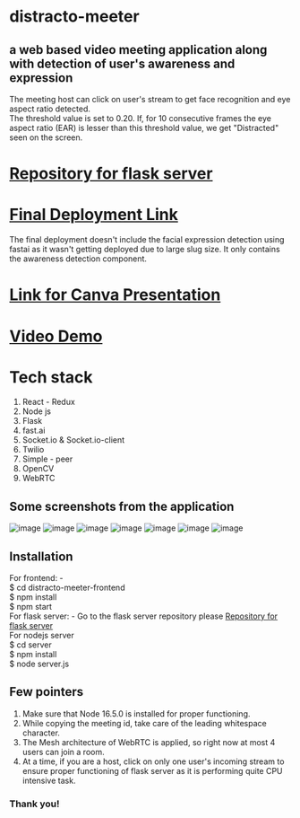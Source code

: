 # distracto-meeter
## a web based video meeting application along with detection of user's awareness and expression

The meeting host can click on user's stream to get face recognition and eye aspect ratio detected. <br/>
The threshold value is set to 0.20. If, for 10 consecutive frames the eye aspect ratio (EAR) is lesser than this threshold value, we get "Distracted" seen on the screen.</br>
# [Repository for flask server](https://github.com/riyasr21/flask-server)

# [Final Deployment Link](https://distracto-meeter-frontend.herokuapp.com/)
The final deployment doesn't include the facial expression detection using fastai as it wasn't getting deployed due to large slug size. It only contains the awareness detection component.


# [Link for Canva Presentation](https://www.canva.com/design/DAFCEDAI6XE/6vA04m8owT2IQbi5kAv6pw/edit?utm_content=DAFCEDAI6XE&utm_campaign=designshare&utm_medium=link2&utm_source=sharebutton)

# [Video Demo](https://drive.google.com/file/d/13ma-dlbecxP-SW6yASK3FkhnIKWs1oI-/view?usp=sharing)

# Tech stack 
1. React - Redux
2. Node js
3. Flask
4. fast.ai
5. Socket.io & Socket.io-client
6. Twilio
7. Simple - peer
8. OpenCV
9. WebRTC

## Some screenshots from the application

![image](https://user-images.githubusercontent.com/89318501/170872610-9c2ec7d9-226c-4388-bd9c-309bed7ebad3.png)
![image](https://user-images.githubusercontent.com/89318501/170872748-35c8588c-c2fb-4463-996c-967af7a3f73d.png)
![image](https://user-images.githubusercontent.com/89318501/170872761-c2e7b309-3d1c-43ba-bb77-aaeab96396f4.png)
![image](https://user-images.githubusercontent.com/89318501/170872806-2d131e7e-a237-4305-8428-8b6f70f7ef47.png)
![image](https://user-images.githubusercontent.com/89318501/170872844-ca0fb4d1-8168-4538-bbe3-38d94c1f3a35.png)
![image](https://user-images.githubusercontent.com/89318501/170872968-4377ee34-14cc-478a-8495-f6a242906fe6.png)
![image](https://user-images.githubusercontent.com/89318501/170873091-83480375-2d01-4817-b3c7-595b4cd4165e.png)

## Installation
For frontend: - </br>
$ cd distracto-meeter-frontend </br>
$ npm install </br>
$ npm start </br>
For flask server: - Go to the flask server repository please [Repository for flask server](https://github.com/riyasr21/flask-server) </br>
For nodejs server </br>
$ cd server </br>
$ npm install </br>
$ node server.js </br>

## Few pointers
1. Make sure that Node 16.5.0 is installed for proper functioning.
2. While copying the meeting id, take care of the leading whitespace character.
3. The Mesh architecture of WebRTC is applied, so right now at most 4 users can join a room.
4. At a time, if you are a host, click on only one user's incoming stream to ensure proper functioning of flask server as it is performing quite CPU intensive task.


### Thank you!
